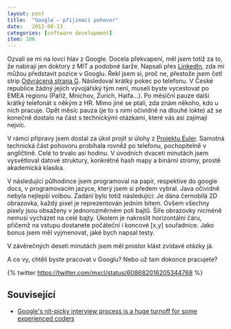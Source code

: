 ```yaml
---
layout: post
title:  "Google – přijímací pohovor"
date:   2012-08-13
categories: [software development]
item: 106
---
```

Ozvali se mi na lovci hlav z Google. Docela překvapení, měl jsem totiž za to, že nabírají jen doktory z MIT a podobné šarže. Napsali přes 
[LinkedIn](http://www.linkedin.com/in/lubosracansky), zda mi můžou představit pozice v Googlu. Řekl jsem si, proč ne, přestože jsem četl strip
 [Odvrácená strana G](http://www.bugemos.com/?q=node/122). Následoval krátký 
pokec po telefonu. V České republice žádný jejich vývojářský tým není, museli byste vycestovat po EMEA regionu (Paříž, Mnichov, Zurich, Haifa...). Po měsíční pauze další krátký telefonát s někým z HR. Mimo jiné se ptali, zda znám někoho, kdo u nich pracuje. Opět měsíc pauza (je to s nimi očividně na dlouhé lokte) až se konečně dostalo na část s technickými otázkami, které vás asi zajímají nejvíc.
<!--more-->

V rámci přípravy jsem dostal za úkol projít si úlohy z [Projektu Euler](http://projecteuler.net/). Samotná technická část pohovoru probíhala 
rovněž po telefonu, 
pochopitelně v angličtině. Celé to trvalo asi hodinu. V úvodních dvaceti minutách jsem vysvětloval datové struktury, konkrétně hash mapy a binární stromy, prostě akademická klasika.

V následující půlhodince jsem programoval na papír, respektive do google docs, v programovacím jazyce, který jsem si předem vybral. Java očividně nebyla nejlepší volbou. Zadání bylo totiž následující: Je dána černobílá 2D obrazovka, každý pixel je reprezentován jedním bitem. Ovšem všechny pixely jsou obsaženy v jednorozměrném poli bajtů. Šíře obrazovky nicméně nemusí vycházet na celé bajty. Úkolem je nakreslit horizontální čáru, přičemž na vstupu dostanete počáteční i koncové [x,y] souřadnice. Jako bonus jsem měl vyjmenovat, jaké bych napsal testy.

V závěrečných deseti minutách jsem měl prostor klást zvídavé otázky já.

A co vy, chtěli byste pracovat v Googlu? Nebo už tam dokonce pracujete?

{% twitter https://twitter.com/mxcl/status/608682016205344768 %}

Související
------
* [Google's nit-picky interview process is a huge turnoff for some experienced coders](http://www.businessinsider.com/why-an-older-google-contract-programmer-left-google-2016-10)
